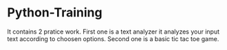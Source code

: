 # Python-Training
It contains 2 pratice work.
First one is a text analyzer it analyzes your input text according to choosen options.
Second one is a basic tic tac toe game.
